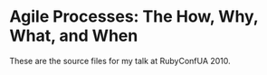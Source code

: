 Agile Processes: The How, Why, What, and When
=============================================

These are the source files for my talk at RubyConfUA 2010.